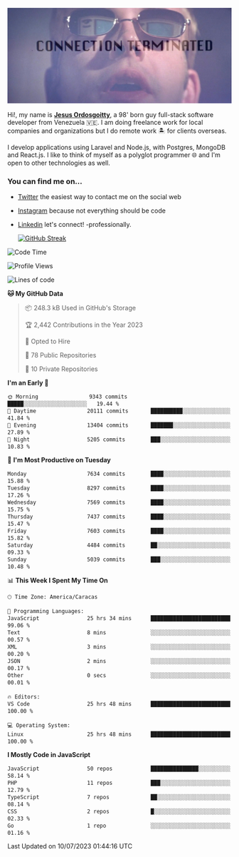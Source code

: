 ![hackers movie reference](./disconnected.jpg)

Hi!, my name is [**Jesus Ordosgoitty**](https://jodaz.xyz), a 98' born guy full-stack software developer from Venezuela 🇻🇪. I am doing freelance work for local companies and organizations but I do remote work 🏝️ for clients overseas. 

I develop applications using Laravel and Node.js, with Postgres, MongoDB and React.js. I like to think of myself as a polyglot programmer 🌐 and I'm open to other technologies as well.

### You can find me on...

- [Twitter](https://twitter.com/jodaz_) the easiest way to contact me on the social web
- [Instagram](https://instagram.com/jodaz_) because not everything should be code
- [Linkedin](https://linkedin.com/in/jodaz) let's connect! -professionally.


    [![GitHub Streak](https://streak-stats.demolab.com?user=jodaz&theme=tokyonight)](https://git.io/streak-stats)

<!--START_SECTION:waka-->
![Code Time](http://img.shields.io/badge/Code%20Time-4%2C081%20hrs%202%20mins-blue)

![Profile Views](http://img.shields.io/badge/Profile%20Views-0-blue)

![Lines of code](https://img.shields.io/badge/From%20Hello%20World%20I%27ve%20Written-101.2%20million%20lines%20of%20code-blue)

**🐱 My GitHub Data** 

> 📦 248.3 kB Used in GitHub's Storage 
 > 
> 🏆 2,442 Contributions in the Year 2023
 > 
> 💼 Opted to Hire
 > 
> 📜 78 Public Repositories 
 > 
> 🔑 10 Private Repositories 
 > 
**I'm an Early 🐤** 

```text
🌞 Morning                9343 commits        █████░░░░░░░░░░░░░░░░░░░░   19.44 % 
🌆 Daytime                20111 commits       ██████████░░░░░░░░░░░░░░░   41.84 % 
🌃 Evening                13404 commits       ███████░░░░░░░░░░░░░░░░░░   27.89 % 
🌙 Night                  5205 commits        ███░░░░░░░░░░░░░░░░░░░░░░   10.83 % 
```
📅 **I'm Most Productive on Tuesday** 

```text
Monday                   7634 commits        ████░░░░░░░░░░░░░░░░░░░░░   15.88 % 
Tuesday                  8297 commits        ████░░░░░░░░░░░░░░░░░░░░░   17.26 % 
Wednesday                7569 commits        ████░░░░░░░░░░░░░░░░░░░░░   15.75 % 
Thursday                 7437 commits        ████░░░░░░░░░░░░░░░░░░░░░   15.47 % 
Friday                   7603 commits        ████░░░░░░░░░░░░░░░░░░░░░   15.82 % 
Saturday                 4484 commits        ██░░░░░░░░░░░░░░░░░░░░░░░   09.33 % 
Sunday                   5039 commits        ███░░░░░░░░░░░░░░░░░░░░░░   10.48 % 
```


📊 **This Week I Spent My Time On** 

```text
🕑︎ Time Zone: America/Caracas

💬 Programming Languages: 
JavaScript               25 hrs 34 mins      █████████████████████████   99.06 % 
Text                     8 mins              ░░░░░░░░░░░░░░░░░░░░░░░░░   00.57 % 
XML                      3 mins              ░░░░░░░░░░░░░░░░░░░░░░░░░   00.20 % 
JSON                     2 mins              ░░░░░░░░░░░░░░░░░░░░░░░░░   00.17 % 
Other                    0 secs              ░░░░░░░░░░░░░░░░░░░░░░░░░   00.01 % 

🔥 Editors: 
VS Code                  25 hrs 48 mins      █████████████████████████   100.00 % 

💻 Operating System: 
Linux                    25 hrs 48 mins      █████████████████████████   100.00 % 
```

**I Mostly Code in JavaScript** 

```text
JavaScript               50 repos            ███████████████░░░░░░░░░░   58.14 % 
PHP                      11 repos            ███░░░░░░░░░░░░░░░░░░░░░░   12.79 % 
TypeScript               7 repos             ██░░░░░░░░░░░░░░░░░░░░░░░   08.14 % 
CSS                      2 repos             █░░░░░░░░░░░░░░░░░░░░░░░░   02.33 % 
Go                       1 repo              ░░░░░░░░░░░░░░░░░░░░░░░░░   01.16 % 
```




 Last Updated on 10/07/2023 01:44:16 UTC
<!--END_SECTION:waka-->
